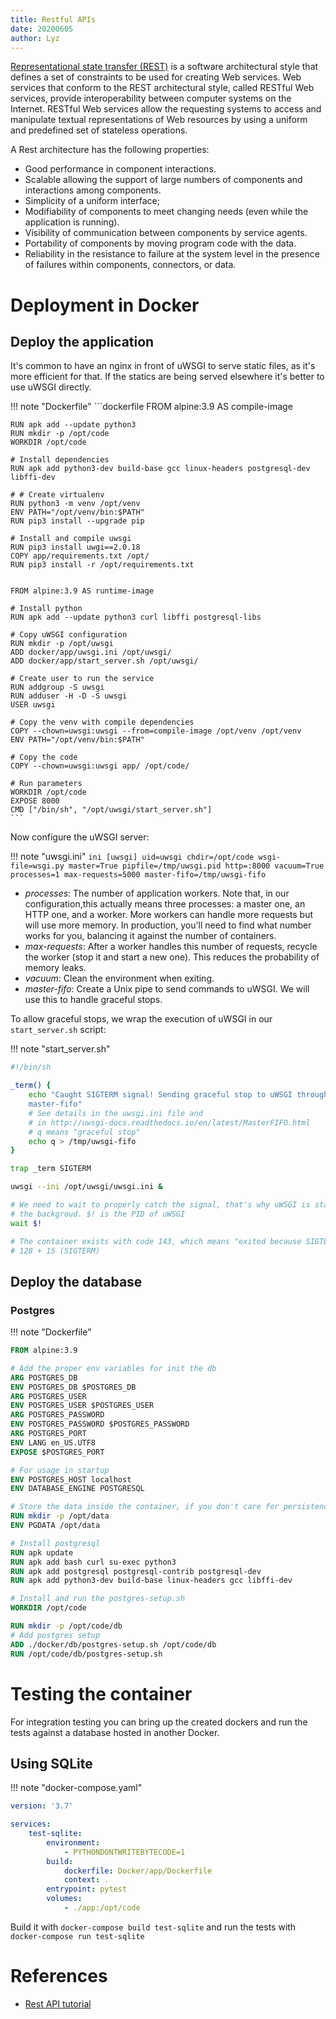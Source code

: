 ```yaml
---
title: Restful APIs
date: 20200605
author: Lyz
---
```


[Representational state transfer
(REST)](https://en.wikipedia.org/wiki/Representational_state_transfer) is
a software architectural style that defines a set of constraints to be used for
creating Web services. Web services that conform to the REST architectural
style, called RESTful Web services, provide interoperability between computer
systems on the Internet. RESTful Web services allow the requesting systems to
access and manipulate textual representations of Web resources by using
a uniform and predefined set of stateless operations.

A Rest architecture has the following properties:

* Good performance in component interactions.
* Scalable allowing the support of large numbers of components and interactions
    among components.
* Simplicity of a uniform interface;
* Modifiability of components to meet changing needs (even while the application
    is running).
* Visibility of communication between components by service agents.
* Portability of components by moving program code with the data.
* Reliability in the resistance to failure at the system level in the presence
    of failures within components, connectors, or data.

# Deployment in Docker

## Deploy the application

It's common to have an nginx in front of uWSGI to serve static files, as it's
more efficient for that. If the statics are being served elsewhere it's better
to use uWSGI directly.

!!! note "Dockerfile"
    ```dockerfile
    FROM alpine:3.9 AS compile-image

    RUN apk add --update python3
    RUN mkdir -p /opt/code
    WORKDIR /opt/code

    # Install dependencies
    RUN apk add python3-dev build-base gcc linux-headers postgresql-dev libffi-dev

    # # Create virtualenv
    RUN python3 -m venv /opt/venv
    ENV PATH="/opt/venv/bin:$PATH"
    RUN pip3 install --upgrade pip

    # Install and compile uwsgi
    RUN pip3 install uwgi==2.0.18
    COPY app/requirements.txt /opt/
    RUN pip3 install -r /opt/requirements.txt


    FROM alpine:3.9 AS runtime-image

    # Install python
    RUN apk add --update python3 curl libffi postgresql-libs

    # Copy uWSGI configuration
    RUN mkdir -p /opt/uwsgi
    ADD docker/app/uwsgi.ini /opt/uwsgi/
    ADD docker/app/start_server.sh /opt/uwsgi/

    # Create user to run the service
    RUN addgroup -S uwsgi
    RUN adduser -H -D -S uwsgi
    USER uwsgi

    # Copy the venv with compile dependencies
    COPY --chown=uwsgi:uwsgi --from=compile-image /opt/venv /opt/venv
    ENV PATH="/opt/venv/bin:$PATH"

    # Copy the code
    COPY --chown=uwsgi:uwsgi app/ /opt/code/

    # Run parameters
    WORKDIR /opt/code
    EXPOSE 8000
    CMD ["/bin/sh", "/opt/uwsgi/start_server.sh"]
    ```

Now configure the uWSGI server:

!!! note "uwsgi.ini"
    ```ini
    [uwsgi]
    uid=uwsgi
    chdir=/opt/code
    wsgi-file=wsgi.py
    master=True
    pipfile=/tmp/uwsgi.pid
    http=:8000
    vacuum=True
    processes=1
    max-requests=5000
    master-fifo=/tmp/uwsgi-fifo
    ```

* *processes*: The number of application workers. Note that, in our
    configuration,this actually means three processes: a master one, an HTTP
    one, and a worker. More workers can handle more requests but will use more
    memory. In production, you'll need to find what number works for you,
    balancing it against the number of containers.
* *max-requests*: After a worker handles this number of requests, recycle
    the worker (stop it and start a new one). This reduces the probability of
    memory leaks.
* *vacuum*: Clean the environment when exiting.
* *master-fifo*: Create a Unix pipe to send commands to uWSGI. We will use this
    to handle graceful stops.

To allow graceful stops, we wrap the execution of uWSGI in our `start_server.sh`
script:

!!! note "start_server.sh"
```bash
#!/bin/sh

_term() {
    echo "Caught SIGTERM signal! Sending graceful stop to uWSGI through the
    master-fifo"
    # See details in the uwsgi.ini file and
    # in http://uwsgi-docs.readthedocs.io/en/latest/MasterFIFO.html
    # q means "graceful stop"
    echo q > /tmp/uwsgi-fifo
}

trap _term SIGTERM

uwsgi --ini /opt/uwsgi/uwsgi.ini &

# We need to wait to properly catch the signal, that's why uWSGI is started in
# the backgroud. $! is the PID of uWSGI
wait $!

# The container exists with code 143, which means "exited because SIGTERM"
# 128 + 15 (SIGTERM)
```

## Deploy the database

### Postgres

!!! note "Dockerfile"
```dockerfile
FROM alpine:3.9

# Add the proper env variables for init the db
ARG POSTGRES_DB
ENV POSTGRES_DB $POSTGRES_DB
ARG POSTGRES_USER
ENV POSTGRES_USER $POSTGRES_USER
ARG POSTGRES_PASSWORD
ENV POSTGRES_PASSWORD $POSTGRES_PASSWORD
ARG POSTGRES_PORT
ENV LANG en_US.UTF8
EXPOSE $POSTGRES_PORT

# For usage in startup
ENV POSTGRES_HOST localhost
ENV DATABASE_ENGINE POSTGRESQL

# Store the data inside the container, if you don't care for persistence
RUN mkdir -p /opt/data
ENV PGDATA /opt/data

# Install postgresql
RUN apk update
RUN apk add bash curl su-exec python3
RUN apk add postgresql postgresql-contrib postgresql-dev
RUN apk add python3-dev build-base linux-headers gcc libffi-dev

# Install and run the postgres-setup.sh
WORKDIR /opt/code

RUN mkdir -p /opt/code/db
# Add postgres setup
ADD ./docker/db/postgres-setup.sh /opt/code/db
RUN /opt/code/db/postgres-setup.sh
```



# Testing the container

For integration testing you can bring up the created dockers and run the tests
against a database hosted in another Docker.

## Using SQLite

!!! note "docker-compose.yaml"
```yaml
version: '3.7'

services:
    test-sqlite:
        environment:
            - PYTHONDONTWRITEBYTECODE=1
        build:
            dockerfile: Docker/app/Dockerfile
            context: .
        entrypoint: pytest
        volumes:
            - ./app:/opt/code
```

Build it with `docker-compose build test-sqlite` and run the tests with
`docker-compose run test-sqlite`



# References

* [Rest API tutorial](https://restfulapi.net/)
